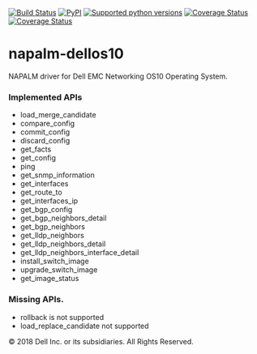 [![Build Status](https://travis-ci.org/napalm-automation-community/napalm-dellos10.svg?branch=master)](https://travis-ci.org/napalm-automation-community/napalm-dellos10)
[![PyPI](https://img.shields.io/pypi/v/napalm-dellos10.svg)](https://pypi.python.org/pypi/napalm-dellos10)
[![Supported python versions](https://img.shields.io/pypi/pyversions/napalm-dellos10.svg)](https://pypi.python.org/pypi/napalm-dellos10/)
[![Coverage Status](https://coveralls.io/repos/github/javeedf/napalm-dellos10/badge.svg?branch=master)](https://coveralls.io/github/javeedf/napalm-dellos10?branch=master)
[![Coverage Status](https://coveralls.io/repos/github/napalm-automation-community/napalm-dellos10/badge.svg?branch=master)](https://coveralls.io/github/napalm-automation-community/napalm-dellos10)
# napalm-dellos10

NAPALM driver for Dell EMC Networking OS10 Operating System.

### Implemented APIs

* load_merge_candidate
* compare_config
* commit_config
* discard_config
* get_facts
* get_config
* ping
* get_snmp_information
* get_interfaces
* get_route_to
* get_interfaces_ip
* get_bgp_config
* get_bgp_neighbors_detail
* get_bgp_neighbors
* get_lldp_neighbors
* get_lldp_neighbors_detail
* get_lldp_neighbors_interface_detail
* install_switch_image
* upgrade_switch_image
* get_image_status

### Missing APIs.

* rollback is not supported
* load_replace_candidate not supported

© 2018 Dell Inc. or its subsidiaries. All Rights Reserved.

